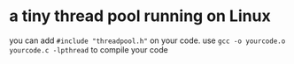 # a tiny thread pool running on Linux
you can add `#include "threadpool.h"` on your code.
use `gcc -o yourcode.o yourcode.c -lpthread` to compile your code
